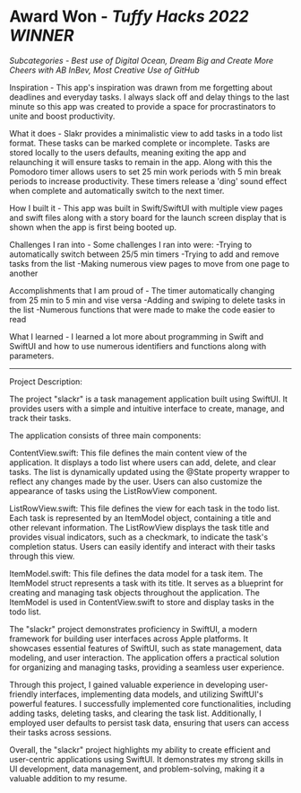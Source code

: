 # Award Won - *Tuffy Hacks 2022 WINNER*

*Subcategories - Best use of Digital Ocean, Dream Big and Create More Cheers with AB InBev, Most Creative Use of GitHub*

Inspiration - 
This app's inspiration was drawn from me forgetting about deadlines and everyday tasks. I always slack off and delay things to the last minute so this app was created to provide a space for procrastinators to unite and boost productivity.

What it does - 
Slakr provides a minimalistic view to add tasks in a todo list format. These tasks can be marked complete or incomplete. Tasks are stored locally to the users defaults, meaning exiting the app and relaunching it will ensure tasks to remain in the app. Along with this the Pomodoro timer allows users to set 25 min work periods with 5 min break periods to increase productivity. These timers release a 'ding' sound effect when complete and automatically switch to the next timer.

How I built it - 
This app was built in Swift/SwiftUI with multiple view pages and swift files along with a story board for the launch screen display that is shown when the app is first being booted up.

Challenges I ran into - 
Some challenges I ran into were: -Trying to automatically switch between 25/5 min timers -Trying to add and remove tasks from the list -Making numerous view pages to move from one page to another

Accomplishments that I am proud of - 
The timer automatically changing from 25 min to 5 min and vise versa -Adding and swiping to delete tasks in the list -Numerous functions that were made to make the code easier to read

What I learned - 
I learned a lot more about programming in Swift and SwiftUI and how to use numerous identifiers and functions along with parameters.

-----------------------------------------------------------------------------------------------------------------------------------------

Project Description:

The project "slackr" is a task management application built using SwiftUI. It provides users with a simple and intuitive interface to create, manage, and track their tasks.

The application consists of three main components:

ContentView.swift: This file defines the main content view of the application. It displays a todo list where users can add, delete, and clear tasks. The list is dynamically updated using the @State property wrapper to reflect any changes made by the user. Users can also customize the appearance of tasks using the ListRowView component.

ListRowView.swift: This file defines the view for each task in the todo list. Each task is represented by an ItemModel object, containing a title and other relevant information. The ListRowView displays the task title and provides visual indicators, such as a checkmark, to indicate the task's completion status. Users can easily identify and interact with their tasks through this view.

ItemModel.swift: This file defines the data model for a task item. The ItemModel struct represents a task with its title. It serves as a blueprint for creating and managing task objects throughout the application. The ItemModel is used in ContentView.swift to store and display tasks in the todo list.

The "slackr" project demonstrates proficiency in SwiftUI, a modern framework for building user interfaces across Apple platforms. It showcases essential features of SwiftUI, such as state management, data modeling, and user interaction. The application offers a practical solution for organizing and managing tasks, providing a seamless user experience.

Through this project, I gained valuable experience in developing user-friendly interfaces, implementing data models, and utilizing SwiftUI's powerful features. I successfully implemented core functionalities, including adding tasks, deleting tasks, and clearing the task list. Additionally, I employed user defaults to persist task data, ensuring that users can access their tasks across sessions.

Overall, the "slackr" project highlights my ability to create efficient and user-centric applications using SwiftUI. It demonstrates my strong skills in UI development, data management, and problem-solving, making it a valuable addition to my resume.
